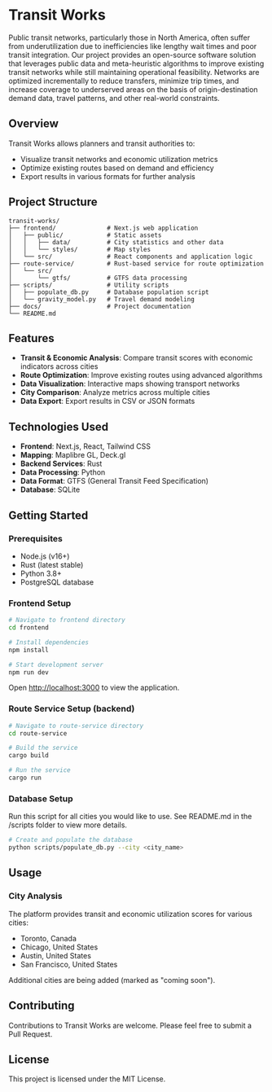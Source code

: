 # Transit Works

Public transit networks, particularly those in North America, often suffer from underutilization due to inefficiencies like lengthy wait times and poor transit integration. Our project provides an open-source software solution that leverages public data and meta-heuristic algorithms to improve existing transit networks while still maintaining operational feasibility. Networks are optimized incrementally to reduce transfers, minimize trip times, and increase coverage to underserved areas on the basis of origin-destination demand data, travel patterns, and other real-world constraints.

## Overview

Transit Works allows planners and transit authorities to:

- Visualize transit networks and economic utilization metrics
- Optimize existing routes based on demand and efficiency
- Export results in various formats for further analysis


## Project Structure

```
transit-works/
├── frontend/              # Next.js web application
│   ├── public/            # Static assets
│   │   ├── data/          # City statistics and other data
│   │   └── styles/        # Map styles
│   └── src/               # React components and application logic
├── route-service/         # Rust-based service for route optimization
│   └── src/
│       └── gtfs/          # GTFS data processing
├── scripts/               # Utility scripts
│   ├── populate_db.py     # Database population script
│   └── gravity_model.py   # Travel demand modeling
├── docs/                  # Project documentation
└── README.md              
```

## Features

- **Transit & Economic Analysis**: Compare transit scores with economic indicators across cities
- **Route Optimization**: Improve existing routes using advanced algorithms
- **Data Visualization**: Interactive maps showing transport networks
- **City Comparison**: Analyze metrics across multiple cities
- **Data Export**: Export results in CSV or JSON formats

## Technologies Used

- **Frontend**: Next.js, React, Tailwind CSS
- **Mapping**: Maplibre GL, Deck.gl
- **Backend Services**: Rust
- **Data Processing**: Python
- **Data Format**: GTFS (General Transit Feed Specification)
- **Database**: SQLite

## Getting Started

### Prerequisites

- Node.js (v16+)
- Rust (latest stable)
- Python 3.8+
- PostgreSQL database

### Frontend Setup

```bash
# Navigate to frontend directory
cd frontend

# Install dependencies
npm install

# Start development server
npm run dev
```

Open [http://localhost:3000](http://localhost:3000) to view the application.

### Route Service Setup (backend)

```bash
# Navigate to route-service directory
cd route-service

# Build the service
cargo build

# Run the service
cargo run
```

### Database Setup

Run this script for all cities you would like to use. See README.md in the /scripts folder to view more details.

```bash
# Create and populate the database
python scripts/populate_db.py --city <city_name>
```

## Usage

### City Analysis

The platform provides transit and economic utilization scores for various cities:

- Toronto, Canada
- Chicago, United States
- Austin, United States
- San Francisco, United States

Additional cities are being added (marked as "coming soon").

## Contributing

Contributions to Transit Works are welcome. Please feel free to submit a Pull Request.

## License

This project is licensed under the MIT License.
